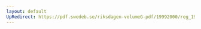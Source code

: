 ```yaml
---
layout: default
UpRedirect: https://pdf.swedeb.se/riksdagen-volumeG-pdf/19992000/reg_19992000/reg_19992000_0413.pdf
---
```

